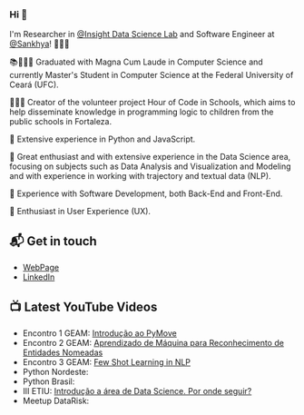 ### Hi 🥰

I'm Researcher in [@Insight Data Science Lab](https://insightlab.ufc.br/) and Software Engineer at [@Sankhya](https://www.sankhya.com.br/)! 👩🏻‍💻

📚👩🏻‍🎓 Graduated with Magna Cum Laude in Computer Science and currently Master's Student in Computer Science at the Federal University of Ceará (UFC).

👩🏻‍🏫 Creator of the volunteer project Hour of Code in Schools, which aims to help disseminate knowledge in programming logic to children from the public schools in Fortaleza.

📌 Extensive experience in Python and JavaScript.

📌 Great enthusiast and with extensive experience in the Data Science area, focusing on subjects such as Data Analysis and Visualization and Modeling and with experience in working with trajectory and textual data (NLP).

📌 Experience with Software Development, both Back-End and Front-End. 

📌 Enthusiast in User Experience (UX).


## 📬 Get in touch

- [WebPage](https://andyfernandes.github.io/)
- [LinkedIn](https://www.linkedin.com/in/andreza-fernandes/)

## 📺 Latest YouTube Videos
- Encontro 1 GEAM: [Introdução ao PyMove](https://www.youtube.com/watch?v=XIxmXcFA0I4&t=2s)
- Encontro 2 GEAM: [Aprendizado de Máquina para Reconhecimento de Entidades Nomeadas](https://www.youtube.com/watch?v=_NKQCzuZbKc)
- Encontro 3 GEAM: [Few Shot Learning in NLP](https://www.youtube.com/watch?v=aS-6UX-0AGo)
- Python Nordeste:
- Python Brasil:
- III ETIU: [Introdução a área de Data Science. Por onde seguir?](https://youtu.be/LeSpYkyZbrg)
- Meetup DataRisk:

<!--
I'm Researcher and Developer 
**AndyFernandes/AndyFernandes** is a ✨ _special_ ✨ repository because its `README.md` (this file) appears on your GitHub profile.

Here are some ideas to get you started:

- 🔭 I’m currently working on ...
- 🌱 I’m currently learning ...
- 👯 I’m looking to collaborate on ...
- 🤔 I’m looking for help with ...
- 💬 Ask me about ...
- 📫 How to reach me: ...
- 😄 Pronouns: ...
- ⚡ Fun fact: ...
-->
